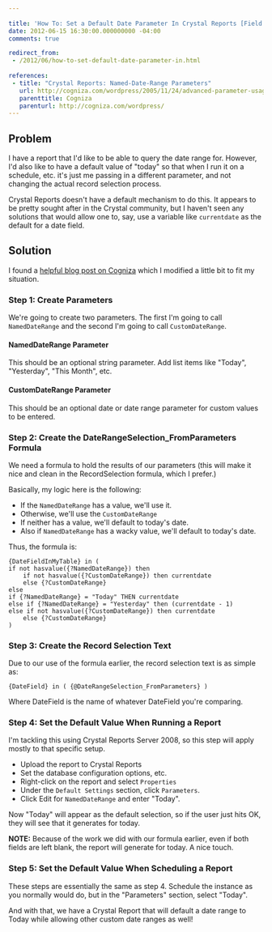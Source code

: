 ```yaml
---
 
title: 'How To: Set a Default Date Parameter In Crystal Reports [Field Notes]'
date: 2012-06-15 16:30:00.000000000 -04:00
comments: true

redirect_from:
 - /2012/06/how-to-set-default-date-parameter-in.html
 
references: 
 - title: "Crystal Reports: Named-Date-Range Parameters"
   url: http://cogniza.com/wordpress/2005/11/24/advanced-parameter-usage-in-crystal-reports/
   parenttitle: Cogniza
   parenturl: http://cogniza.com/wordpress/
---
```


## Problem

I have a report that I'd like to be able to query the date range for. However, I'd also like to have a default value of "today" so that when I run it on a schedule, etc. it's just me passing in a different parameter, and not changing the actual record selection process.

Crystal Reports doesn't have a default mechanism to do this. It appears to be pretty sought after in the Crystal community, but I haven't seen any solutions that would allow one to, say, use a variable like `currentdate` as the default for a date field.

## Solution

I found a [helpful blog post on Cogniza][Cogniza Post] which I modified a little bit to fit my situation.

### Step 1: Create Parameters

We're going to create two parameters. The first I'm going to call `NamedDateRange` and the second I'm going to call `CustomDateRange`.

#### NamedDateRange Parameter

This should be an optional string parameter. Add list items like "Today", "Yesterday", "This Month", etc.

#### CustomDateRange Parameter

This should be an optional date or date range parameter for custom values to be entered.

### Step 2: Create the DateRangeSelection_FromParameters Formula

We need a formula to hold the results of our parameters (this will make it nice and clean in the RecordSelection formula, which I prefer.)

Basically, my logic here is the following:

* If the `NamedDateRange` has a value, we'll use it.
* Otherwise, we'll use the `CustomDateRange`
* If neither has a value, we'll default to today's date.
* Also if `NamedDateRange` has a wacky value, we'll default to today's date.

Thus, the formula is:

```crystal
{DateFieldInMyTable} in (
if not hasvalue({?NamedDateRange}) then
    if not hasvalue({?CustomDateRange}) then currentdate
    else {?CustomDateRange}
else
if {?NamedDateRange} = "Today" THEN currentdate
else if {?NamedDateRange} = "Yesterday" then (currentdate - 1)
else if not hasvalue({?CustomDateRange}) then currentdate
    else {?CustomDateRange}
)
```

### Step 3: Create the Record Selection Text

Due to our use of the formula earlier, the record selection text is as simple as:

```crystal
{DateField} in ( {@DateRangeSelection_FromParameters} )
```

Where DateField is the name of whatever DateField you're comparing.

### Step 4: Set the Default Value When Running a Report

I'm tackling this using Crystal Reports Server 2008, so this step will apply mostly to that specific setup.

* Upload the report to Crystal Reports
* Set the database configuration options, etc.
* Right-click on the report and select `Properties`
* Under the `Default Settings` section, click `Parameters`.
* Click Edit for `NamedDateRange` and enter "Today".

Now "Today" will appear as the default selection, so if the user just hits OK, they will see that it generates for today.

**NOTE:** Because of the work we did with our formula earlier, even if both fields are left blank, the report will generate for today. A nice touch.

### Step 5: Set the Default Value When Scheduling a Report

These steps are essentially the same as step 4. Schedule the instance as you normally would do, but in the "Parameters" section, select "Today".

And with that, we have a Crystal Report that will default a date range to Today while allowing other custom date ranges as well!

[Cogniza Post]: http://cogniza.com/wordpress/2005/11/24/advanced-parameter-usage-in-crystal-reports/
